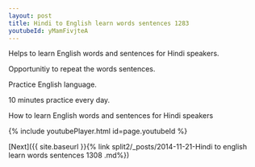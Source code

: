 ```yaml
---
layout: post
title: Hindi to English learn words sentences 1283 
youtubeId: yMamFivjteA
---
```

 
 
Helps to learn English words and sentences for Hindi speakers.

Opportunitiy to repeat the words sentences. 

Practice English language. 
 
10 minutes practice every day. 
 
How to learn English words and sentences for Hindi speakers 
 
{% include youtubePlayer.html id=page.youtubeId %}
 
 
[Next]({{ site.baseurl }}{% link  split2/_posts/2014-11-21-Hindi to english learn words sentences 1308 .md%})
 
